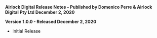 **Airlock Digital Release Notes - Published by Domenico Perre & Airlock Digital Pty Ltd December 2, 2020**


**Version 1.0.0 - Released December 2, 2020**

* Initial Release
